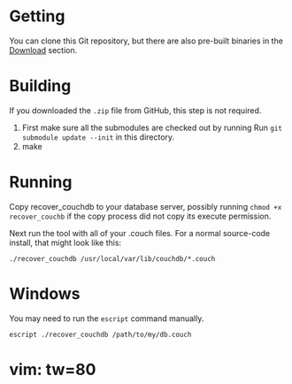 # Getting

You can clone this Git repository, but there are also pre-built binaries in the
[Download](recover-couchdb/archives/v0.5) section.

# Building

If you downloaded the `.zip` file from GitHub, this step is not required.

1. First make sure all the submodules are checked out by running
   Run `git submodule update --init` in this directory.
2. make

# Running

Copy recover_couchdb to your database server, possibly running
`chmod +x recover_couchb` if the copy process did not copy its execute
permission.

Next run the tool with all of your .couch files. For a normal source-code
install, that might look like this:

    ./recover_couchdb /usr/local/var/lib/couchdb/*.couch

# Windows

You may need to run the `escript` command manually.

    escript ./recover_couchdb /path/to/my/db.couch

# vim: tw=80

